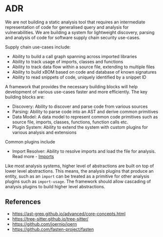 # ADR

We are not building a static analysis tool that requires an intermediate
representation of code for generalised query and analysis for vulnerabilities.
We are building a system for lightweight discovery, parsing and analysis of
code for software supply chain security use-cases.

Supply chain use-cases include:

- Ability to build a call graph spanning across imported libraries
- Ability to track usage of imports, classes and functions
- Ability to track data flow within a source file, extending to multiple files
- Ability to build xBOM based on code and database of known signatures
- Ability to read snippets of code, uniquely identified by a snippet ID

A framework that provides the necessary building blocks will help development of
various use-cases faster and more efficiently. The key building blocks are:

- Discovery: Ability to discover and parse code from various sources
- Parsing: Ability to parse code into an AST and derive common primitives
- Data Model: A data model to represent common code primitives such as
    source file, imports, classes, functions, function calls etc.
- Plugin System: Ability to extend the system with custom plugins for various
    analysis and extensions

Common plugins include

- Import Resolver: Ability to resolve imports and load the file for analysis. Read more - [Imports](imports.md)

Like most analysis systems, higher level of abstractions are built on top
of lower level abstractions. This means, the analysis plugins that produce
an entity, such as an `import` can be treated as a primitive for other analysis
plugins such as `import-usage`. The framework should allow cascading of analysis
plugins to build higher level abstractions.

## References

- https://ast-grep.github.io/advanced/core-concepts.html
- https://tree-sitter.github.io/tree-sitter/
- https://github.com/joernio/joern
- https://github.com/fasten-project/fasten
